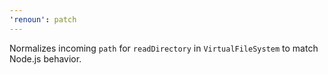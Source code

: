 ```yaml
---
'renoun': patch
---
```


Normalizes incoming `path` for `readDirectory` in `VirtualFileSystem` to match Node.js behavior.
